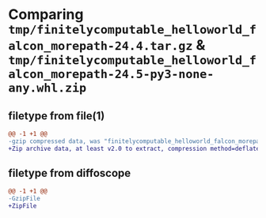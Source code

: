 # Comparing `tmp/finitelycomputable_helloworld_falcon_morepath-24.4.tar.gz` & `tmp/finitelycomputable_helloworld_falcon_morepath-24.5-py3-none-any.whl.zip`

## filetype from file(1)

```diff
@@ -1 +1 @@
-gzip compressed data, was "finitelycomputable_helloworld_falcon_morepath-24.4.tar", last modified: Tue Apr 30 04:45:51 2024, max compression
+Zip archive data, at least v2.0 to extract, compression method=deflate
```

## filetype from diffoscope

```diff
@@ -1 +1 @@
-GzipFile
+ZipFile
```

